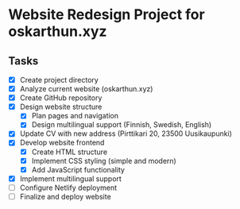 # Website Redesign Project for oskarthun.xyz

## Tasks
- [x] Create project directory
- [x] Analyze current website (oskarthun.xyz)
- [x] Create GitHub repository
- [x] Design website structure
  - [x] Plan pages and navigation
  - [x] Design multilingual support (Finnish, Swedish, English)
- [x] Update CV with new address (Pirttikari 20, 23500 Uusikaupunki)
- [x] Develop website frontend
  - [x] Create HTML structure
  - [x] Implement CSS styling (simple and modern)
  - [x] Add JavaScript functionality
- [x] Implement multilingual support
- [ ] Configure Netlify deployment
- [ ] Finalize and deploy website
